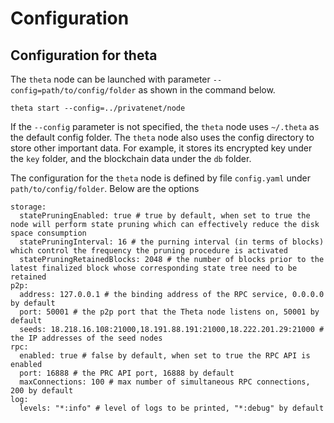 # Configuration

## Configuration for theta

The `theta` node can be launched with parameter `--config=path/to/config/folder` as shown in the command below.

```
theta start --config=../privatenet/node
```

If the `--config` parameter is not specified, the `theta` node uses `~/.theta` as the default config folder. The `theta` node also uses the config directory to store other important data. For example, it stores its encrypted key under the `key` folder, and the blockchain data under the `db` folder.

The configuration for the `theta` node is defined by file `config.yaml` under `path/to/config/folder`. Below are the options

```
storage:
  statePruningEnabled: true # true by default, when set to true the node will perform state pruning which can effectively reduce the disk space consumption
  statePruningInterval: 16 # the purning interval (in terms of blocks) which control the frequency the pruning procedure is activated
  statePruningRetainedBlocks: 2048 # the number of blocks prior to the latest finalized block whose corresponding state tree need to be retained
p2p:
  address: 127.0.0.1 # the binding address of the RPC service, 0.0.0.0 by default
  port: 50001 # the p2p port that the Theta node listens on, 50001 by default
  seeds: 18.218.16.108:21000,18.191.88.191:21000,18.222.201.29:21000 # the IP addresses of the seed nodes
rpc:
  enabled: true # false by default, when set to true the RPC API is enabled
  port: 16888 # the PRC API port, 16888 by default
  maxConnections: 100 # max number of simultaneous RPC connections, 200 by default
log:
  levels: "*:info" # level of logs to be printed, "*:debug" by default
```

